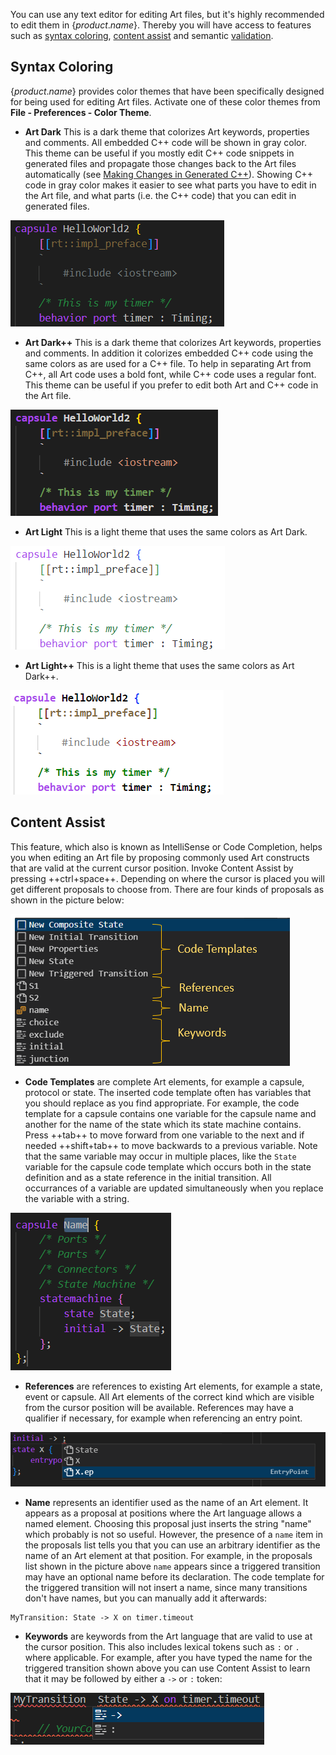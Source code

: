 You can use any text editor for editing Art files, but it's highly recommended to edit them in {$product.name$}. Thereby you will have access to features such as [syntax coloring](#syntax-coloring), [content assist](#content-assist) and semantic [validation](../validation.md).

## Syntax Coloring
{$product.name$} provides color themes that have been specifically designed for being used for editing Art files. Activate one of these color themes from **File - Preferences - Color Theme**.

* **Art Dark** This is a dark theme that colorizes Art keywords, properties and comments. All embedded C++ code will be shown in gray color. This theme can be useful if you mostly edit C++ code snippets in generated files and propagate those changes back to the Art files automatically (see [Making Changes in Generated C++](../building/index.md#making-changes-in-generated-c)). Showing C++ code in gray color makes it easier to see what parts you have to edit in the Art file, and what parts (i.e. the C++ code) that you can edit in generated files.

![](images/theme-art-dark.png)

* **Art Dark++** This is a dark theme that colorizes Art keywords, properties and comments. In addition it colorizes embedded C++ code using the same colors as are used for a C++ file. To help in separating Art from C++, all Art code uses a bold font, while C++ code uses a regular font. This theme can be useful if you prefer to edit both Art and C++ code in the Art file.

![](images/theme-art-dark-pp.png)

* **Art Light** This is a light theme that uses the same colors as Art Dark.

![](images/theme-art-light.png)

* **Art Light++** This is a light theme that uses the same colors as Art Dark++.

![](images/theme-art-light-pp.png)

## Content Assist
This feature, which also is known as IntelliSense or Code Completion, helps you when editing an Art file by proposing commonly used Art constructs that are valid at the current cursor position. Invoke Content Assist by pressing ++ctrl+space++. Depending on where the cursor is placed you will get different proposals to choose from. There are four kinds of proposals as shown in the picture below:

![](images/content-assist.png)

* **Code Templates** are complete Art elements, for example a capsule, protocol or state. The inserted code template often has variables that you should replace as you find appropriate. For example, the code template for a capsule contains one variable for the capsule name and another for the name of the state which its state machine contains. Press ++tab++ to move forward from one variable to the next and if needed ++shift+tab++ to move backwards to a previous variable. Note that the same variable may occur in multiple places, like the `State` variable for the capsule code template which occurs both in the state definition and as a state reference in the initial transition. All occurrances of a variable are updated simultaneously when you replace the variable with a string.

![](images/code-template-variables.png)

* **References** are references to existing Art elements, for example a state, event or capsule. All Art elements of the correct kind which are visible from the cursor position will be available. References may have a qualifier if necessary, for example when referencing an entry point.

![](images/content-assist-references.png)

* **Name** represents an identifier used as the name of an Art element. It appears as a proposal at positions where the Art language allows a named element. Choosing this proposal just inserts the string "name" which probably is not so useful. However, the presence of a `name` item in the proposals list tells you that you can use an arbitrary identifier as the name of an Art element at that position. For example, in the proposals list shown in the picture above `name` appears since a triggered transition may have an optional name before its declaration. The code template for the triggered transition will not insert a name, since many transitions don't have names, but you can manually add it afterwards:

``` art
MyTransition: State -> X on timer.timeout
```

* **Keywords** are keywords from the Art language that are valid to use at the cursor position. This also includes lexical tokens such as `:` or `.` where applicable. For example, after you have typed the name for the triggered transition shown above you can use Content Assist to learn that it may be followed by either a `->` or `:` token:

![](images/content-assist-keywords.png)